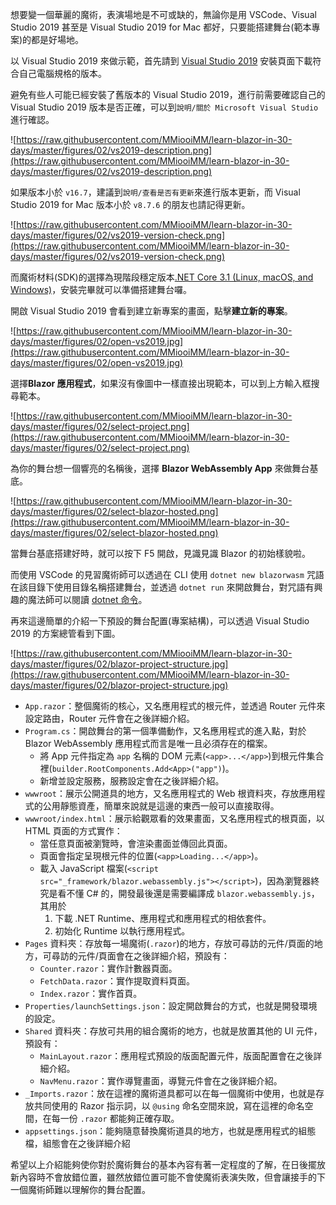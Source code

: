 想要變一個華麗的魔術，表演場地是不可或缺的，無論你是用 VSCode、Visual Studio 2019 甚至是 Visual Studio 2019 for Mac 都好，只要能搭建舞台(範本專案)的都是好場地。

以 Visual Studio 2019 來做示範，首先請到 [Visual Studio 2019] 安裝頁面下載符合自己電腦規格的版本。

避免有些人可能已經安裝了舊版本的 Visual Studio 2019，進行前需要確認自己的 Visual Studio 2019 版本是否正確，可以到`說明/關於 Microsoft Visual Studio`進行確認。

![https://raw.githubusercontent.com/MMiooiMM/learn-blazor-in-30-days/master/figures/02/vs2019-description.png](https://raw.githubusercontent.com/MMiooiMM/learn-blazor-in-30-days/master/figures/02/vs2019-description.png)

如果版本小於 `v16.7`，建議到`說明/查看是否有更新`來進行版本更新，而 Visual Studio 2019 for Mac 版本小於 `v8.7.6` 的朋友也請記得更新。

![https://raw.githubusercontent.com/MMiooiMM/learn-blazor-in-30-days/master/figures/02/vs2019-version-check.png](https://raw.githubusercontent.com/MMiooiMM/learn-blazor-in-30-days/master/figures/02/vs2019-version-check.png)

而魔術材料(SDK)的選擇為現階段穩定版本[.NET Core 3.1 (Linux, macOS, and Windows)]，安裝完畢就可以準備搭建舞台囉。

開啟 Visual Studio 2019 會看到建立新專案的畫面，點擊**建立新的專案**。

![https://raw.githubusercontent.com/MMiooiMM/learn-blazor-in-30-days/master/figures/02/open-vs2019.jpg](https://raw.githubusercontent.com/MMiooiMM/learn-blazor-in-30-days/master/figures/02/open-vs2019.jpg)

選擇**Blazor 應用程式**，如果沒有像圖中一樣直接出現範本，可以到上方輸入框搜尋範本。

![https://raw.githubusercontent.com/MMiooiMM/learn-blazor-in-30-days/master/figures/02/select-project.png](https://raw.githubusercontent.com/MMiooiMM/learn-blazor-in-30-days/master/figures/02/select-project.png)

為你的舞台想一個響亮的名稱後，選擇 **Blazor WebAssembly App** 來做舞台基底。

![https://raw.githubusercontent.com/MMiooiMM/learn-blazor-in-30-days/master/figures/02/select-blazor-hosted.png](https://raw.githubusercontent.com/MMiooiMM/learn-blazor-in-30-days/master/figures/02/select-blazor-hosted.png)

當舞台基底搭建好時，就可以按下 F5 開啟，見識見識 Blazor 的初始樣貌啦。

而使用 VSCode 的見習魔術師可以透過在 CLI 使用 `dotnet new blazorwasm` 咒語在該目錄下使用目錄名稱搭建舞台，並透過 `dotnet run` 來開啟舞台，對咒語有興趣的魔法師可以閱讀 [dotnet 命令]。

再來這邊簡單的介紹一下預設的舞台配置(專案結構)，可以透過 Visual Studio 2019 的方案總管看到下圖。

![https://raw.githubusercontent.com/MMiooiMM/learn-blazor-in-30-days/master/figures/02/blazor-project-structure.jpg](https://raw.githubusercontent.com/MMiooiMM/learn-blazor-in-30-days/master/figures/02/blazor-project-structure.jpg)

* `App.razor`：整個魔術的核心，又名應用程式的根元件，並透過 Router 元件來設定路由，Router 元件會在之後詳細介紹。
* `Program.cs`：開啟舞台的第一個準備動作，又名應用程式的進入點，對於 Blazor WebAssembly 應用程式而言是唯一且必須存在的檔案。
  * 將 App 元件指定為 `app` 名稱的 DOM 元素(`<app>...</app>`)到根元件集合裡(`builder.RootComponents.Add<App>("app")`)。
  * 新增並設定服務，服務設定會在之後詳細介紹。
* `wwwroot`：展示公開道具的地方，又名應用程式的 Web 根資料夾，存放應用程式的公用靜態資產，簡單來說就是這邊的東西一般可以直接取得。
* `wwwroot/index.html`：展示給觀眾看的效果畫面，又名應用程式的根頁面，以 HTML 頁面的方式實作：
  * 當任意頁面被瀏覽時，會渲染畫面並傳回此頁面。
  * 頁面會指定呈現根元件的位置(`<app>Loading...</app>`)。
  * 載入 JavaScript 檔案(`<script src="_framework/blazor.webassembly.js"></script>`)，因為瀏覽器終究是看不懂 C# 的，開發最後還是需要編譯成 `blazor.webassembly.js`，其用於
    1. 下載 .NET Runtime、應用程式和應用程式的相依套件。
    2. 初始化 Runtime 以執行應用程式。
* `Pages` 資料夾：存放每一場魔術(`.razor`)的地方，存放可尋訪的元件/頁面的地方，可尋訪的元件/頁面會在之後詳細介紹，預設有：
  * `Counter.razor`：實作計數器頁面。
  * `FetchData.razor`：實作提取資料頁面。
  * `Index.razor`：實作首頁。
* `Properties/launchSettings.json`：設定開啟舞台的方式，也就是開發環境的設定。
* `Shared` 資料夾：存放可共用的組合魔術的地方，也就是放置其他的 UI 元件，預設有：
  * `MainLayout.razor`：應用程式預設的版面配置元件，版面配置會在之後詳細介紹。
  * `NavMenu.razor`：實作導覽畫面，導覽元件會在之後詳細介紹。
* `_Imports.razor`：放在這裡的魔術道具都可以在每一個魔術中使用，也就是存放共同使用的 Razor 指示詞，以 `@using` 命名空間來說，寫在這裡的命名空間，在每一份 `.razor` 都能夠正確存取。
* `appsettings.json`：能夠隨意替換魔術道具的地方，也就是應用程式的組態檔，組態會在之後詳細介紹

希望以上介紹能夠使你對於魔術舞台的基本內容有著一定程度的了解，在日後擺放新內容時不會放錯位置，雖然放錯位置可能不會使魔術表演失敗，但會讓接手的下一個魔術師難以理解你的舞台配置。

[.NET Core 3.1 (Linux, macOS, and Windows)]: https://dotnet.microsoft.com/download
[Visual Studio 2019]: https://visualstudio.microsoft.com/zh-hant/vs/
[dotnet 命令]: https://docs.microsoft.com/zh-tw/dotnet/core/tools/dotnet

